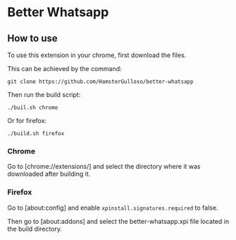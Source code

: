 # Better Whatsapp

## How to use

To use this extension in your chrome, first download the files.

This can be achieved by the command:

    git clone https://github.com/HamsterGulloso/better-whatsapp

Then run the build script:

    ./buil.sh chrome

Or for firefox:

    ./build.sh firefox

### Chrome

Go to [chrome://extensions/] and select the directory where it was downloaded after building it.

### Firefox

Go to [about:config] and enable `xpinstall.signatures.required` to false.

Then go to [about:addons] and select the better-whatsapp.xpi file located in the build directory.
